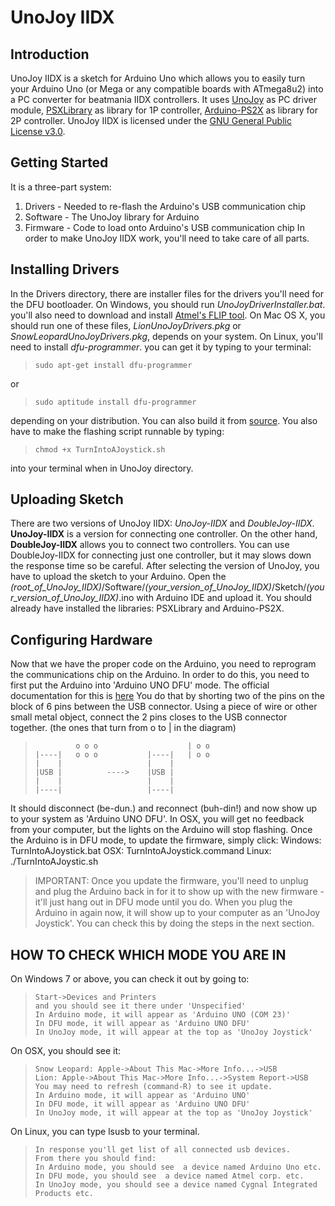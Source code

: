 UnoJoy IIDX
===========

Introduction
------------
UnoJoy IIDX is a sketch for Arduino Uno which allows you to easily turn your Arduino Uno (or Mega or any compatible boards with ATmega8u2) into a PC converter for beatmania IIDX controllers. It uses [UnoJoy](https://github.com/AlanChatham/UnoJoy) as PC driver module, [PSXLibrary](http://playground.arduino.cc/Main/PSXLibrary) as library for 1P controller, [Arduino-PS2X](https://github.com/madsci1016/Arduino-PS2X) as library for 2P controller.
UnoJoy IIDX is licensed under the [GNU General Public License v3.0](https://www.gnu.org/licenses/gpl-3.0.en.html).

Getting Started
---------------
It is a three-part system:
1. Drivers - Needed to re-flash the Arduino's USB communication chip
2. Software - The UnoJoy library for Arduino
3. Firmware - Code to load onto Arduino's USB communication chip
In order to make UnoJoy IIDX work, you'll need to take care of all parts.

Installing Drivers
------------------
In the Drivers directory, there are installer files for the drivers you'll need for the DFU bootloader.
On Windows, you should run *UnoJoyDriverInstaller.bat*. you'll also need to download and install [Atmel's FLIP tool](http://www.atmel.com/tools/FLIP.aspx).
On Mac OS X, you should run one of these files, *LionUnoJoyDrivers.pkg* or *SnowLeopardUnoJoyDrivers.pkg*, depends on your system.
On Linux, you'll need to install *dfu-programmer*. you can get it by typing to your terminal:
>     sudo apt-get install dfu-programmer
or
>     sudo aptitude install dfu-programmer 
depending on your distribution. You can also build it from [source](https://github.com/dfu-programmer/dfu-programmer).
You also have to make the flashing script runnable by typing:
>     chmod +x TurnIntoAJoystick.sh
into your terminal when in UnoJoy directory.

Uploading Sketch
----------------
There are two versions of UnoJoy IIDX: *UnoJoy-IIDX* and *DoubleJoy-IIDX*. **UnoJoy-IIDX** is a version for connecting one controller. On the other hand, **DoubleJoy-IIDX** allows you to connect two controllers. You can use DoubleJoy-IIDX for connecting just one controller, but it may slows down the response time so be careful.
After selecting the version of UnoJoy, you have to upload the sketch to your Arduino. Open the *(root_of_UnoJoy_IIDX)*/Software/*(your_version_of_UnoJoy_IIDX)*/Sketch/*(your_version_of_UnoJoy_IIDX)*.ino with Arduino IDE and upload it. You should already have installed the libraries: PSXLibrary and Arduino-PS2X.

Configuring Hardware
--------------------
Now that we have the proper code on the Arduino, you need to reprogram the communications chip on the Arduino. In order to do this, you need to first put the Arduino into 'Arduino UNO DFU' mode. The official documentation for this is [here](http://arduino.cc/en/Hacking/DFUProgramming8U2)
You do that by shorting two of the pins on the block of 6 pins between the USB connector.  Using a piece of wire or other small metal object, connect the 2 pins closes to the USB connector together. (the ones that turn from o to | in the diagram)
>              o o o                    | o o 
>     |----|   o o o           |----|   | o o
>     |    |                   |    |
>     |USB |          ---->    |USB |
>     |    |                   |    |
>     |----|                   |----|
It should disconnect (be-dun.) and reconnect (buh-din!) and now show up to your system as 'Arduino UNO DFU'. In OSX, you will get no feedback from your computer, but the lights on the Arduino will stop flashing.
Once the Arduino is in DFU mode, to update the firmware, simply click:
    Windows: TurnIntoAJoystick.bat
    OSX:     TurnIntoAJoystick.command
    Linux:   ./TurnIntoAJoystic.sh
> IMPORTANT: Once you update the firmware, you'll need to unplug and plug the Arduino back in for it to show up with the new firmware - it'll just hang out in DFU mode until you do.
When you plug the Arduino in again now, it will show up to your computer as an 'UnoJoy Joystick'. You can check this by doing the steps in the next section.

HOW TO CHECK WHICH MODE YOU ARE IN
----------------------------------
On Windows 7 or above, you can check it out by going to:
>     Start->Devices and Printers
>     and you should see it there under 'Unspecified'
>     In Arduino mode, it will appear as 'Arduino UNO (COM 23)'
>     In DFU mode, it will appear as 'Arduino UNO DFU'
>     In UnoJoy mode, it will appear at the top as 'UnoJoy Joystick'
On OSX, you should see it:
>     Snow Leopard: Apple->About This Mac->More Info...->USB
>     Lion: Apple->About This Mac->More Info...->System Report->USB
>     You may need to refresh (command-R) to see it update.
>     In Arduino mode, it will appear as 'Arduino UNO'
>     In DFU mode, it will appear as 'Arduino UNO DFU'
>     In UnoJoy mode, it will appear at the top as 'UnoJoy Joystick'
On Linux, you can type lsusb to your terminal.
>     In response you'll get list of all connected usb devices.
>     From there you should find:
>     In Arduino mode, you should see  a device named Arduino Uno etc.
>     In DFU mode, you should see  a device named Atmel corp. etc.
>     In UnoJoy mode, you should see a device named Cygnal Integrated Products etc.
